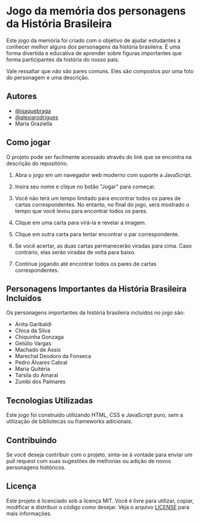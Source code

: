 # Jogo da memória dos personagens da História Brasileira

Este jogo da memória foi criado com o objetivo de ajudar estudantes a conhecer melhor alguns dos personagens da história brasileira. É uma forma divertida e educativa de aprender sobre figuras importantes que forma participantes da história do nosso país.

Vale ressaltar que não são pares comuns. Eles são compostos por uma foto do personagem e uma descrição.


## Autores

- [@isaquebraga](https://github.com/isaquebraga)
- [@alexiarodrigues](https://github.com/alexias1)
- Maria Graziella


## Como jogar

O projeto pode ser facilmente acessado através do link que se encontra na descrição do repositório.

1. Abra o jogo em um navegador web moderno com suporte a JavaScript.

2. Insira seu nome e clique no botão "Jogar" para começar.

3. Você não terá um tempo limitado para encontrar todos os pares de cartas correspondentes. No entanto, no final do jogo, será mostrado o tempo que você levou para encontrar todos os pares.

4. Clique em uma carta para virá-la e revelar a imagem.

5. Clique em outra carta para tentar encontrar o par correspondente.

6. Se você acertar, as duas cartas permanecerão viradas para cima. Caso contrário, elas serão viradas de volta para baixo.

7. Continue jogando até encontrar todos os pares de cartas correspondentes.


## Personagens Importantes da História Brasileira Incluídos

Os personagens importantes da história brasileira incluídos no jogo são:

- Anita Garibaldi
- Chica da Silva
- Chiquinha Gonzaga
- Getúlio Vargas
- Machado de Assis
- Marechal Deodoro da Fonseca
- Pedro Álvares Cabral
- Maria Quitéria
- Tarsila do Amaral
- Zumbi dos Palmares


## Tecnologias Utilizadas

Este jogo foi construído utilizando HTML, CSS e JavaScript puro, sem a utilização de bibliotecas ou frameworks adicionais.


## Contribuindo

Se você deseja contribuir com o projeto, sinta-se à vontade para enviar um pull request com suas sugestões de melhorias ou adição de novos personagens históricos.


## Licença

Este projeto é licenciado sob a licença MIT. Você é livre para utilizar, copiar, modificar e distribuir o código como desejar. Veja o arquivo [LICENSE](https://github.com/isaquebraga/jogo-memoria/blob/main/LICENSE) para mais informações.

